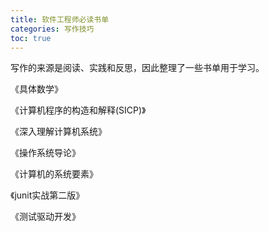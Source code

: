```yaml
---
title: 软件工程师必读书单
categories: 写作技巧
toc: true
---
```




写作的来源是阅读、实践和反思，因此整理了一些书单用于学习。



《具体数学》

《计算机程序的构造和解释(SICP)》

《深入理解计算机系统》

《操作系统导论》

《计算机的系统要素》



《junit实战第二版》

《测试驱动开发》